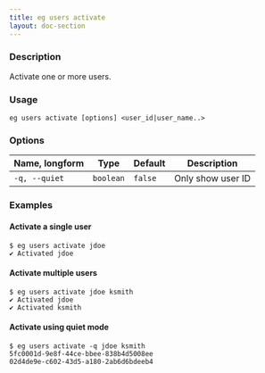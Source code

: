 ```yaml
---
title: eg users activate
layout: doc-section
---
```


### Description

Activate one or more users.

### Usage

```shell
eg users activate [options] <user_id|user_name..>
```

### Options

| Name, longform | Type      | Default | Description       |
| ---            | ---       | ---     | ---               |
| `-q, --quiet`  | `boolean` | `false` | Only show user ID |

### Examples

#### Activate a single user

```shell
$ eg users activate jdoe
✔ Activated jdoe
```

#### Activate multiple users

```shell
$ eg users activate jdoe ksmith
✔ Activated jdoe
✔ Activated ksmith
```

#### Activate using quiet mode

```shell
$ eg users activate -q jdoe ksmith
5fc0001d-9e8f-44ce-bbee-838b4d5008ee
02d4de9e-c602-43d5-a180-2ab6d6bdeeb4
```
